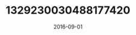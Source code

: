 ---
title: "1329230030488177420"
image: "2016-09-01 06.49.49 1329230030488177420_46248401"
date: "2016-09-01"
type: "photo"
---